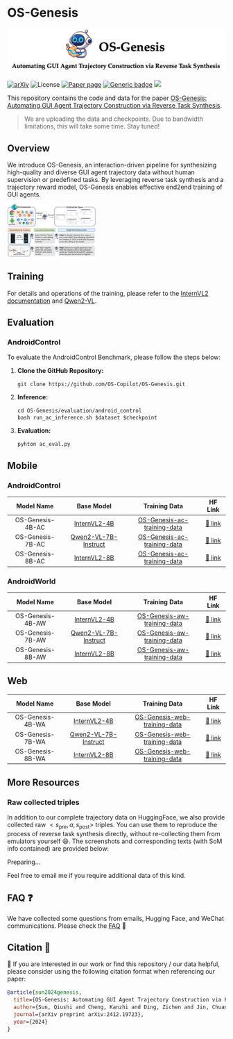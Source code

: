 # OS-Genesis


<img src="./static/OS-Genesis-Badge.png" alt="overview" style="zoom:80%;" />


[![arXiv](https://img.shields.io/badge/arXiv-2412.19723-b31b1b.svg)](https://arxiv.org/abs/2412.19723) 
![License](https://img.shields.io/badge/License-MIT-blue)
[![Paper page](https://huggingface.co/datasets/huggingface/badges/resolve/main/paper-page-sm.svg)](https://huggingface.co/papers/2412.19723)
[![Generic badge](https://img.shields.io/badge/WeChat-机器之心-green.svg?logo=wechat)](https://mp.weixin.qq.com/s/_gu3NSCpAbAE1A8mEhGD7Q)
<a href = "https://zhuanlan.zhihu.com/p/18229337790"><img src="https://img.shields.io/badge/-%E7%9F%A5%E4%B9%8E-%232f6be0" target="_blank"></a>
<!-- [![Twitter Follow](https://img.shields.io/twitter/follow/qiushi_sun)](https://twitter.com/qiushi_sun)
[![Twitter Follow](https://img.shields.io/twitter/follow/zichen_ding)](https://twitter.com/heroding77)
[![Twitter Follow](https://img.shields.io/twitter/follow/chuanyang_jin)](https://twitter.com/chuanyang_jin) -->


This repository contains the code and data for the paper [OS-Genesis: Automating GUI Agent Trajectory Construction via Reverse Task Synthesis](https://arxiv.org/abs/2412.19723).
> We are uploading the data and checkpoints. Due to bandwidth limitations, this will take some time. Stay tuned!


## Overview

We introduce OS-Genesis, an interaction-driven pipeline for synthesizing high-quality and diverse GUI agent trajectory data without human supervision or predefined tasks. By leveraging reverse task synthesis and a trajectory reward model, OS-Genesis enables effective end2end training of GUI agents.

<!-- ![overview](./static/OS-Genesis.png) -->

<img src="./static/OS-Genesis.png" alt="overview" style="zoom:20%;" />


## Training

For details and operations of the training, please refer to the [InternVL2 documentation](https://internvl.readthedocs.io/en/latest/get_started/installation.html) and [Qwen2-VL](https://github.com/QwenLM/Qwen2-VL).

## Evaluation
### AndroidControl
To evaluate the AndroidControl Benchmark, please follow the steps below:

1. **Clone the GitHub Repository:**

   ```
   git clone https://github.com/OS-Copilot/OS-Genesis.git
   ```

2. **Inference:**
   ```
   cd OS-Genesis/evaluation/android_control
   bash run_ac_inference.sh $dataset $checkpoint
   ```

3. **Evaluation:**
   ```
   pyhton ac_eval.py
   ```

## Mobile
### AndroidControl

|   Model Name    |                           Base Model                                            |                           Training Data                                            |                           HF Link                           |
| :-------------: | :-------------------------------------------------------------------------------------: | :----------------------------------------------------------------------------: | :---------------------------------------------------------: |
| OS-Genesis-4B-AC | [InternVL2-4B](https://huggingface.co/OpenGVLab/InternVL2-4B)            | [OS-Genesis-ac-training-data](https://huggingface.co/datasets/OS-Copilot/OS-Genesis-mobile-data/blob/main/os_genesis_ac_training_data.jsonl) | [🤗 link](https://huggingface.co/OS-Copilot/OS-Genesis-4B-AC)  |
| OS-Genesis-7B-AC | [Qwen2-VL-7B-Instruct](https://huggingface.co/Qwen/Qwen2-VL-7B-Instruct) | [OS-Genesis-ac-training-data](https://huggingface.co/datasets/OS-Copilot/OS-Genesis-mobile-data/blob/main/os_genesis_ac_training_data.jsonl) | [🤗 link](https://huggingface.co/OS-Copilot/OS-Genesis-7B-AC)  |
| OS-Genesis-8B-AC | [InternVL2-8B](https://huggingface.co/OpenGVLab/InternVL2-8B)            | [OS-Genesis-ac-training-data](https://huggingface.co/datasets/OS-Copilot/OS-Genesis-mobile-data/blob/main/os_genesis_ac_training_data.jsonl) | [🤗 link](https://huggingface.co/OS-Copilot/OS-Genesis-8B-AC)  |

### AndroidWorld

|   Model Name    |                           Base Model                                            |                           Training Data                                            |                           HF Link                           |
| :-------------: | :-------------------------------------------------------------------------------------: | :----------------------------------------------------------------------------: | :---------------------------------------------------------: |
| OS-Genesis-4B-AW | [InternVL2-4B](https://huggingface.co/OpenGVLab/InternVL2-4B)            | [OS-Genesis-aw-training-data](https://huggingface.co/datasets/OS-Copilot/OS-Genesis-mobile-data/blob/main/os_genesis_aw_training_data.jsonl) | [🤗 link](https://huggingface.co/OS-Copilot/OS-Genesis-4B-AW)  |
| OS-Genesis-7B-AW | [Qwen2-VL-7B-Instruct](https://huggingface.co/Qwen/Qwen2-VL-7B-Instruct) | [OS-Genesis-aw-training-data](https://huggingface.co/datasets/OS-Copilot/OS-Genesis-mobile-data/blob/main/os_genesis_aw_training_data.jsonl) | [🤗 link](https://huggingface.co/OS-Copilot/OS-Genesis-7B-AW)  |
| OS-Genesis-8B-AW | [InternVL2-8B](https://huggingface.co/OpenGVLab/InternVL2-8B)            | [OS-Genesis-aw-training-data](https://huggingface.co/datasets/OS-Copilot/OS-Genesis-mobile-data/blob/main/os_genesis_aw_training_data.jsonl) | [🤗 link](https://huggingface.co/OS-Copilot/OS-Genesis-8B-AW)  |


## Web

|   Model Name    |                           Base Model                                            |                           Training Data                                            |                           HF Link                           |
| :-------------: | :-------------------------------------------------------------------------------------: | :----------------------------------------------------------------------------: | :---------------------------------------------------------: |
| OS-Genesis-4B-WA | [InternVL2-4B](https://huggingface.co/OpenGVLab/InternVL2-4B)            | [OS-Genesis-web-training-data](https://huggingface.co/datasets/OS-Copilot/OS-Genesis-web-data/blob/main/os_genesis_web_training.jsonl) | [🤗 link](https://huggingface.co/OS-Copilot/OS-Genesis-4B-WA)  |
| OS-Genesis-7B-WA | [Qwen2-VL-7B-Instruct](https://huggingface.co/Qwen/Qwen2-VL-7B-Instruct) | [OS-Genesis-web-training-data](https://huggingface.co/datasets/OS-Copilot/OS-Genesis-web-data/blob/main/os_genesis_web_training.jsonl) | [🤗 link](https://huggingface.co/OS-Copilot/OS-Genesis-7B-WA)  |
| OS-Genesis-8B-WA | [InternVL2-8B](https://huggingface.co/OpenGVLab/InternVL2-8B)            | [OS-Genesis-web-training-data](https://huggingface.co/datasets/OS-Copilot/OS-Genesis-web-data/blob/main/os_genesis_web_training.jsonl) | [🤗 link](https://huggingface.co/OS-Copilot/OS-Genesis-8B-WA)  |


## More Resources

### Raw collected triples

In addition to our complete trajectory data on HuggingFace, we also provide collected raw $<s_{\text{pre}}, a, s_{\text{post}}>$ triples. You can use them to reproduce the process of reverse task synthesis directly, without re-collecting them from emulators yourself 😄. The screenshots and corresponding texts (with SoM info contained) are provided below:

<!-- **Mobile**: [[Screenshots]](https://drive.google.com/file/d/1D0q9G0taIV867Lp9794uC0rQqyNFVRu4/view?usp=sharing) [[Actions]](https://drive.google.com/file/d/1yFE_iY7Z3oIkv40tAIY7Z8zDhhal-Epw/view?usp=sharing) -->

Preparing...

Feel free to email me if you require additional data of this kind.

## FAQ ❓

We have collected some questions from emails, Hugging Face, and WeChat communications. Please check the [FAQ](https://github.com/OS-Copilot/OS-Genesis/blob/main/faq.md) 🤖

## Citation 📖

🫶 If you are interested in our work or find this repository / our data helpful, please consider using the following citation format when referencing our paper:

```bibtex
@article{sun2024genesis,
  title={OS-Genesis: Automating GUI Agent Trajectory Construction via Reverse Task Synthesis},
  author={Sun, Qiushi and Cheng, Kanzhi and Ding, Zichen and Jin, Chuanyang and Wang, Yian and Xu, Fangzhi and Wu, Zhenyu and Jia, Chengyou and Chen, Liheng and Liu, Zhoumianze and others},
  journal={arXiv preprint arXiv:2412.19723},
  year={2024}
}
```
